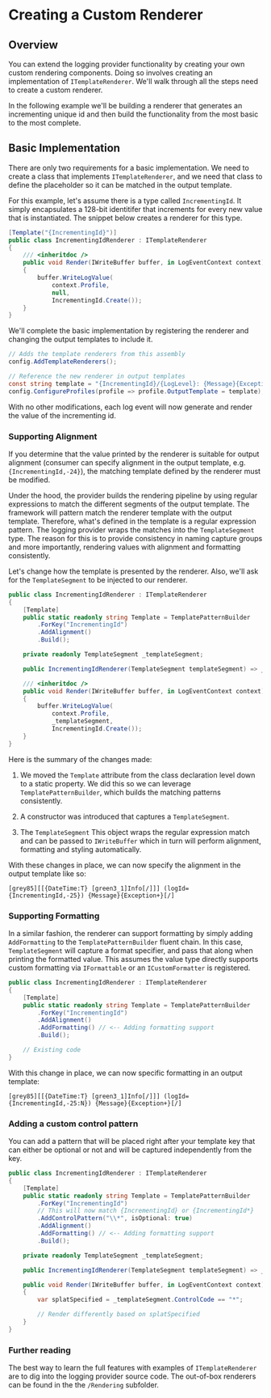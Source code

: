 ﻿# Creating a Custom Renderer

## Overview

You can extend the logging provider functionality by creating your own custom rendering components. Doing so involves creating an implementation of `ITemplateRenderer`. We'll walk through all the steps need to create a custom renderer.

In the following example we'll be building a renderer that generates an incrementing unique id and then build the functionality from the most basic to the most complete.

## Basic Implementation

There are only two requirements for a basic implementation. We need to create a class that implements `ITemplateRenderer`, and we need that class to define the placeholder so it can be matched in the output template.

For this example, let's assume there is a type called `IncrementingId`. It simply encapsulates a 128-bit identitifer that increments for every new value that is instantiated. The snippet below creates a renderer for this type.

```csharp
[Template("{IncrementingId}")]
public class IncrementingIdRenderer : ITemplateRenderer
{
    /// <inheritdoc />
    public void Render(IWriteBuffer buffer, in LogEventContext context)
    {
        buffer.WriteLogValue(
            context.Profile,
            null,
            IncrementingId.Create());
    }
}
```

We'll complete the basic implementation by registering the renderer and changing the output templates to include it.

```csharp
// Adds the template renderers from this assembly
config.AddTemplateRenderers();

// Reference the new renderer in output templates
const string template = "{IncrementingId}/{LogLevel}: {Message}{Exception+}";
config.ConfigureProfiles(profile => profile.OutputTemplate = template);
```

With no other modifications, each log event will now generate and render the value of the incrementing id.

### Supporting Alignment

If you determine that the value printed by the renderer is suitable for output alignment (consumer can specify alignment in the output template, e.g. `{IncrementingId,-24}`), the matching template defined by the renderer must be modified.

Under the hood, the provider builds the rendering pipeline by using regular expressions to match the different segments of the output template. The framework will pattern match the renderer template with the output template. Therefore, what's defined in the template is a regular expression pattern. The logging provider wraps the matches into the `TemplateSegment` type. The reason for this is to provide consistency in naming capture groups and more importantly, rendering values with alignment and formatting consistently.

Let's change how the template is presented by the renderer. Also, we'll ask for the `TemplateSegment` to be injected to our renderer.

```csharp
public class IncrementingIdRenderer : ITemplateRenderer
{
    [Template]
    public static readonly string Template = TemplatePatternBuilder
        .ForKey("IncrementingId")
        .AddAlignment()
        .Build();

    private readonly TemplateSegment _templateSegment;

    public IncrementingIdRenderer(TemplateSegment templateSegment) => _templateSegment = templateSegment;

    /// <inheritdoc />
    public void Render(IWriteBuffer buffer, in LogEventContext context)
    {
        buffer.WriteLogValue(
            context.Profile,
            _templateSegment,
            IncrementingId.Create());
    }
}
```

Here is the summary of the changes made:

1. We moved the `Template` attribute from the class declaration level down to a static property. We did this so we can leverage `TemplatePatternBuilder`, which builds the matching patterns consistently.

2. A constructor was introduced that captures a `TemplateSegment`.

3. The `TemplateSegment` This object wraps the regular expression match and can be passed to `IWriteBuffer` which in turn will perform alignment, formatting and styling automatically.

With these changes in place, we can now specify the alignment in the output template like so:

```
[grey85][[{DateTime:T} [green3_1]Info[/]]] (logId={IncrementingId,-25}) {Message}{Exception+}[/]
```

### Supporting Formatting

In a similar fashion, the renderer can support formatting by simply adding `AddFormatting` to the `TemplatePatternBuilder` fluent chain. In this case, `TemplateSegment` will capture a format specifier, and pass that along when printing the formatted value. This assumes the value type directly supports custom formatting via `IFormattable` or an `ICustomFormatter` is registered.

```csharp
public class IncrementingIdRenderer : ITemplateRenderer
{
    [Template]
    public static readonly string Template = TemplatePatternBuilder
        .ForKey("IncrementingId")
        .AddAlignment()
        .AddFormatting() // <-- Adding formatting support
        .Build();

    // Existing code
}
```

With this change in place, we can now specific formatting in an output template:

```
[grey85][[{DateTime:T} [green3_1]Info[/]]] (logId={IncrementingId,-25:N}) {Message}{Exception+}[/]
```

### Adding a custom control pattern

You can add a pattern that will be placed right after your template key that can either be optional or not and will be captured independently from the key.

```csharp
public class IncrementingIdRenderer : ITemplateRenderer
{
    [Template]
    public static readonly string Template = TemplatePatternBuilder
        .ForKey("IncrementingId")
        // This will now match {IncrementingId} or {IncrementingId*}
        .AddControlPattern("\\*", isOptional: true)
        .AddAlignment()
        .AddFormatting() // <-- Adding formatting support
        .Build();

    private readonly TemplateSegment _templateSegment;

    public IncrementingIdRenderer(TemplateSegment templateSegment) => _templateSegment = templateSegment;

    public void Render(IWriteBuffer buffer, in LogEventContext context)
    {
        var splatSpecified = _templateSegment.ControlCode == "*";

        // Render differently based on splatSpecified
    }
}

```

### Further reading

The best way to learn the full features with examples of `ITemplateRenderer` are to dig into the logging provider source code. The out-of-box renderers can be found in the the `/Rendering` subfolder.

